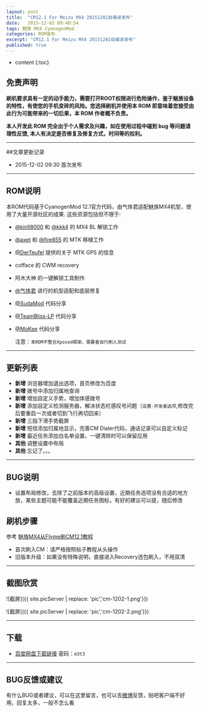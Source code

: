 ```yaml
---
layout: post
title:  "CM12.1 For Meizu MX4 20151202自编译发布"
date:   2015-12-02 09:40:54
tags: 魅族 MX4 CyanogenMod
categories: ROM发布
excerpt: "CM12.1 For Meizu MX4 20151202自编译发布"
published: true
---
```


* content
{:toc}


## 免责声明

**刷机要求具有一定的动手能力，需要打开ROOT权限进行危险操作，鉴于魅族设备的特性，有使您的手机变砖的风险。您选择刷机并使用本 ROM 即意味着您接受由此行为可能带来的一切后果，本 ROM 作者概不负责。**


**本人开发此 ROM 完全出于个人需求及兴趣，如在使用过程中碰到 bug 等问题请理性反馈, 本人有决定是否修复及修复方式，时间等的权利。**

---

##文章更新记录

* 2015-12-02 09:30	 首次发布

---

## ROM说明

本ROM代码基于CyanogenMod 12.1官方代码，由气体君适配魅族MX4机型，使用了大量开源社区的成果. 这些资源包括但不限于:

* [@kirill8000](http://4pda.ru/forum/index.php?showuser=4461476) 和 [@kkk4](http://4pda.ru/forum/index.php?showuser=610367) 的 MX4 BL 解锁工作
* [@axet](https://github.com/axet) 和 [@fire855](https://github.com/fire855) 的 MTK 移植工作
* [@DerTeufel](https://github.com/DerTeufel) 提供的关于 MTK GPS 的信息
* cofface 的 CWM recovery
* 阿木大神 的一键解锁工具制作
* [@气体君](https://github.com/xen0n) 进行的机型适配和底层修复
* [@SudaMod](https://github.com/SudaMod) 代码分享
* [@TeamBliss-LP](https://github.com/TeamBliss-LP) 代码分享
* [@MoKee](https://github.com/MoKee) 代码分享

	注意：`本ROM不整合Xposed框架，需要者自行刷入测试`

---

## 更新列表

* **新增** 浏览器增加退出选项，首页修改为百度
* **新增** 拨号中添加归属地查询
* **新增** 增加自定义手势，增加体感拨号
* **新增** 添加自定义检测服务器，解决状态栏感叹号问题（`设置-开发者选项`,修改完后要重启一次或者切到飞行再切回来）
* **新增** 三指下滑手势截屏
* **新增** 短信添加归属地显示，完善CM Dialer代码，通话记录可以自定义标记
* **新增** 最近任务添加白名单设置，一键清除时可以保留应用
* **其他** 调整设置中布局
* **其他** 忘记了。。。

---

## BUG说明

* 设置布局修改，去除了之前版本的高级设置，近期任务选项没有合适的地方放，某些主题可能不能覆盖近期任务图标，有好的建议可以提，随后修改

## 刷机步骤

  参考 [魅族MX4从Flyme刷CM12.1教程](http://jiaoyilun.github.io/2015/11/25/flyme2cm/)

* 首次刷入CM：请严格按照帖子教程从头操作
* 旧版本升级：如果没有特殊说明，直接进入Recovery选包刷入，不用双清

---

## 截图欣赏

![截屏]({{ site.picServer | replace: 'pic','cm-1202-1.png'}})

![截屏]({{ site.picServer | replace: 'pic','cm-1202-2.png'}})


---

## 下载

* [百度网盘下载链接](http://pan.baidu.com/s/1kTtVR87) 密码：`m3t3`

---

## BUG反馈或建议

  有什么BUG或者建议，可以在这里留言，也可以去[微博](http://weibo.com/jiaoyilun)反馈，贴吧客户端不好用，回复太多，一般不怎么看





